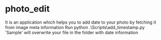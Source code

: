 # photo_edit
It is an application which helps you to add date  to your photo by fetching it from image meta information
Run python .\Scripts\add_timestamp.py 'Sample' <any dir> will overwrite your file in the folder with date information
